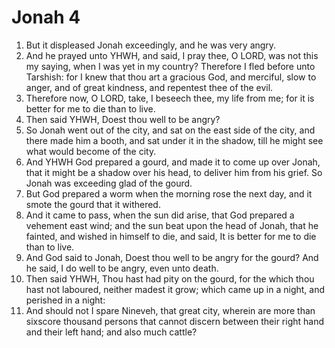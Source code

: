 ﻿# Jonah 4
1. But it displeased Jonah exceedingly, and he was very angry. 
2. And he prayed unto YHWH, and said, I pray thee, O LORD, was not this my saying, when I was yet in my country? Therefore I fled before unto Tarshish: for I knew that thou art a gracious God, and merciful, slow to anger, and of great kindness, and repentest thee of the evil. 
3. Therefore now, O LORD, take, I beseech thee, my life from me; for it is better for me to die than to live. 
4.  Then said YHWH, Doest thou well to be angry? 
5. So Jonah went out of the city, and sat on the east side of the city, and there made him a booth, and sat under it in the shadow, till he might see what would become of the city. 
6. And YHWH God prepared a gourd, and made it to come up over Jonah, that it might be a shadow over his head, to deliver him from his grief. So Jonah was exceeding glad of the gourd. 
7. But God prepared a worm when the morning rose the next day, and it smote the gourd that it withered. 
8. And it came to pass, when the sun did arise, that God prepared a vehement east wind; and the sun beat upon the head of Jonah, that he fainted, and wished in himself to die, and said, It is better for me to die than to live. 
9. And God said to Jonah, Doest thou well to be angry for the gourd? And he said, I do well to be angry, even unto death. 
10. Then said YHWH, Thou hast had pity on the gourd, for the which thou hast not laboured, neither madest it grow; which came up in a night, and perished in a night: 
11. And should not I spare Nineveh, that great city, wherein are more than sixscore thousand persons that cannot discern between their right hand and their left hand; and also much cattle? 
